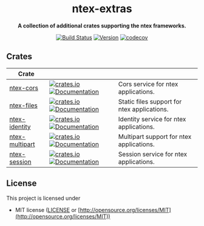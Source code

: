 <div align="center">
 <p><h1>ntex-extras</h1> </p>
  <p><strong>A collection of additional crates supporting the ntex frameworks.</strong> </p>
  <p>

[![Build Status](https://github.com/ntex-rs/ntex-extras/actions/workflows/linux.yml/badge.svg)](https://github.com/ntex-rs/ntex-extras/actions/workflows/linux.yml)
[![Version](https://img.shields.io/badge/rustc-1.75+-lightgray.svg)](https://blog.rust-lang.org/2023/12/28/Rust-1.75.0.html) 
[![codecov](https://codecov.io/gh/ntex-rs/ntex-extras/branch/master/graph/badge.svg)](https://codecov.io/gh/ntex-rs/ntex-extras) 

  </p>
</div>

## Crates

| Crate                |                                                                                                                                                                                                                      |                                              |
| -------------------- | -------------------------------------------------------------------------------------------------------------------------------------------------------------------------------------------------------------------- | ---------------------------------------------|
| [ntex-cors]          | [![crates.io](https://img.shields.io/crates/v/ntex-cors)](https://crates.io/crates/ntex-cors) [![Documentation](https://docs.rs/ntex-cors/badge.svg)](https://docs.rs/ntex-cors)                                     | Cors service for ntex applications.          |
| [ntex-files]         | [![crates.io](https://img.shields.io/crates/v/ntex-files)](https://crates.io/crates/ntex-files) [![Documentation](https://docs.rs/ntex-files/badge.svg)](https://docs.rs/ntex-files)                                 | Static files support for ntex applications. |
| [ntex-identity]      | [![crates.io](https://img.shields.io/crates/v/ntex-identity)](https://crates.io/crates/ntex-identity) [![Documentation](https://docs.rs/ntex-identity/badge.svg)](https://docs.rs/ntex-idenity)                      | Identity service for ntex applications.      |
| [ntex-multipart]     | [![crates.io](https://img.shields.io/crates/v/ntex-multipart)](https://crates.io/crates/ntex-multipart) [![Documentation](https://docs.rs/ntex-multipart/badge.svg)](https://docs.rs/ntex-multipart)                 | Multipart support for ntex applications.     |
| [ntex-session]       | [![crates.io](https://img.shields.io/crates/v/ntex-session)](https://crates.io/crates/ntex-session) [![Documentation](https://docs.rs/ntex-session/badge.svg)](https://docs.rs/ntex-sessioon)                        | Session service for ntex applications.       |

<!-- REFERENCES -->
[ntex-cors]: ntex-cors
[ntex-files]: ntex-files
[ntex-identity]: ntex-identity
[ntex-multipart]: ntex-multipart
[ntex-session]: ntex-session

## License

This project is licensed under

* MIT license ([LICENSE](LICENSE) or [http://opensource.org/licenses/MIT](http://opensource.org/licenses/MIT))
